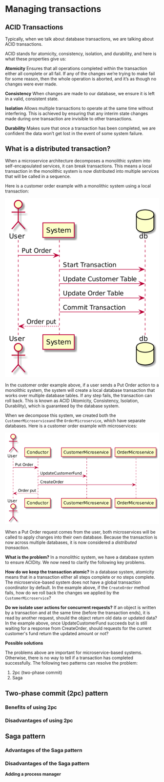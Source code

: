 # Managing transactions

## ACID Transactions

Typically, when we talk about database transactions, we are talking about ACID transactions.

ACID stands for atomicity, consistency, isolation, and durability, and here is what these properties give us:

**Atomicity**
Ensures that all operations completed within the transaction either all complete or all fail. If any of the changes
we’re trying to make fail for some reason, then the whole operation is aborted, and it’s as though no changes were ever
made.

**Consistency**
When changes are made to our database, we ensure it is left in a valid, consistent state.

**Isolation**
Allows multiple transactions to operate at the same time without interfering. This is achieved by ensuring that any
interim state changes made during one transaction are invisible to other transactions.

**Durability**
Makes sure that once a transaction has been completed, we are confident the data won’t get lost in the event of some
system failure.

## What is a distributed transaction?

When a microservice architecture decomposes a monolithic system into self-encapsulated services, it can break
transactions. This means a local transaction in the monolithic system is now distributed into multiple services that
will be called in a sequence.

Here is a customer order example with a monolithic system using a local transaction:

<img src="./images-ms/monolithic system using a local transactio.png" width="800"/>


In the customer order example above, if a user sends a Put Order action to a monolithic system, the system will create a
local database transaction that works over multiple database tables. If any step fails, the transaction can roll back.
This is known as ACID (Atomicity, Consistency, Isolation, Durability), which is guaranteed by the database system.

When we decompose this system, we created both the `CustomerMicroserviceand` the `OrderMicroservice`, which have
separate databases. Here is a customer order example with microservices:


<img src="./images-ms/customer order example with microservices.png" width="800" />

When a Put Order request comes from the user, both microservices will be called to apply changes into their own
database. Because the transaction is now across multiple databases, it is now considered a _distributed transaction_.

**What is the problem?**
In a monolithic system, we have a database system to ensure ACIDity. We now need to clarify the following key problems.

**How do we keep the transaction atomic?**
In a database system, atomicity means that in a transaction either all steps complete or no steps complete. The
microservice-based system does not have a global transaction coordinator by default. In the example above, if
the `CreateOrder` method fails, how do we roll back the changes we applied by the `CustomerMicroservice`?

**Do we isolate user actions for concurrent requests?**
If an object is written by a transaction and at the same time (before the transaction ends), it is read by another
request, should the object return old data or updated data? In the example above, once UpdateCustomerFund succeeds but
is still waiting for a response from CreateOrder, should requests for the current customer's fund return the updated
amount or not?

**Possible solutions**

The problems above are important for microservice-based systems. Otherwise, there is no way to tell if a transaction has
completed successfully. The following two patterns can resolve the problem:

1. 2pc (two-phase commit)
2. Saga

## Two-phase commit (2pc) pattern

### Benefits of using 2pc

### Disadvantages of using 2pc

## Saga pattern

### Advantages of the Saga pattern

### Disadvantages of the Saga pattern

**Adding a process manager**




